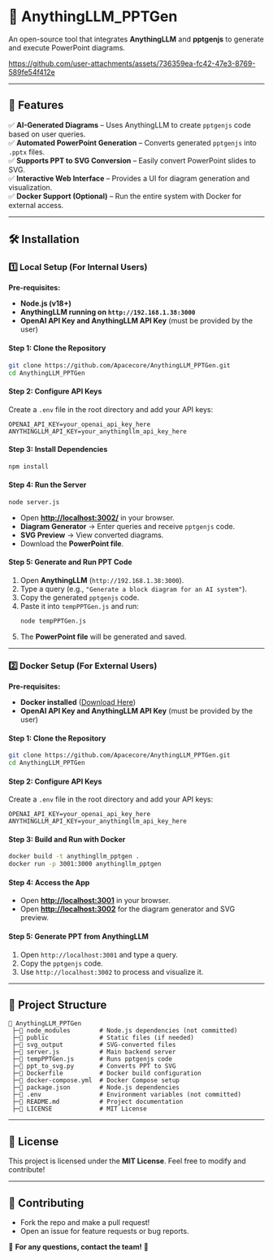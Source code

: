 # 📌 AnythingLLM_PPTGen
An open-source tool that integrates **AnythingLLM** and **pptgenjs** to generate and execute PowerPoint diagrams.



https://github.com/user-attachments/assets/736359ea-fc42-47e3-8769-589fe54f412e



---

## 🚀 Features
✅ **AI-Generated Diagrams** – Uses AnythingLLM to create `pptgenjs` code based on user queries.  
✅ **Automated PowerPoint Generation** – Converts generated `pptgenjs` into `.pptx` files.  
✅ **Supports PPT to SVG Conversion** – Easily convert PowerPoint slides to SVG.  
✅ **Interactive Web Interface** – Provides a UI for diagram generation and visualization.  
✅ **Docker Support (Optional)** – Run the entire system with Docker for external access.  

---

## 🛠️ Installation
### 1️⃣ Local Setup (For Internal Users)
**Pre-requisites:**
- **Node.js (v18+)**
- **AnythingLLM running on `http://192.168.1.38:3000`**
- **OpenAI API Key and AnythingLLM API Key** (must be provided by the user)

#### Step 1: Clone the Repository
```sh
git clone https://github.com/Apacecore/AnythingLLM_PPTGen.git
cd AnythingLLM_PPTGen
```

#### Step 2: Configure API Keys
Create a `.env` file in the root directory and add your API keys:
```
OPENAI_API_KEY=your_openai_api_key_here
ANYTHINGLLM_API_KEY=your_anythingllm_api_key_here
```

#### Step 3: Install Dependencies
```sh
npm install
```

#### Step 4: Run the Server
```sh
node server.js
```
- Open **[http://localhost:3002/](http://localhost:3002/)** in your browser.
- **Diagram Generator** → Enter queries and receive `pptgenjs` code.
- **SVG Preview** → View converted diagrams.
- Download the **PowerPoint file**.

#### Step 5: Generate and Run PPT Code
1. Open **AnythingLLM** (`http://192.168.1.38:3000`).
2. Type a query (e.g., `"Generate a block diagram for an AI system"`).
3. Copy the generated `pptgenjs` code.
4. Paste it into `tempPPTGen.js` and run:
   ```sh
   node tempPPTGen.js
   ```
5. The **PowerPoint file** will be generated and saved.

---

### 2️⃣ Docker Setup (For External Users)
**Pre-requisites:**
- **Docker installed** ([Download Here](https://www.docker.com/get-started))
- **OpenAI API Key and AnythingLLM API Key** (must be provided by the user)

#### Step 1: Clone the Repository
```sh
git clone https://github.com/Apacecore/AnythingLLM_PPTGen.git
cd AnythingLLM_PPTGen
```

#### Step 2: Configure API Keys
Create a `.env` file in the root directory and add your API keys:
```
OPENAI_API_KEY=your_openai_api_key_here
ANYTHINGLLM_API_KEY=your_anythingllm_api_key_here
```

#### Step 3: Build and Run with Docker
```sh
docker build -t anythingllm_pptgen .
docker run -p 3001:3000 anythingllm_pptgen
```

#### Step 4: Access the App
- Open **[http://localhost:3001](http://localhost:3001)** in your browser.
- Open **[http://localhost:3002](http://localhost:3002)** for the diagram generator and SVG preview.

#### Step 5: Generate PPT from AnythingLLM
1. Open `http://localhost:3001` and type a query.
2. Copy the `pptgenjs` code.
3. Use `http://localhost:3002` to process and visualize it.

---

## 📂 Project Structure
```
📁 AnythingLLM_PPTGen
 ├─📁 node_modules        # Node.js dependencies (not committed)
 ├─📁 public              # Static files (if needed)
 ├─📁 svg_output          # SVG-converted files
 ├─📄 server.js           # Main backend server
 ├─📄 tempPPTGen.js       # Runs pptgenjs code
 ├─📄 ppt_to_svg.py       # Converts PPT to SVG
 ├─📄 Dockerfile          # Docker build configuration
 ├─📄 docker-compose.yml  # Docker Compose setup
 ├─📄 package.json        # Node.js dependencies
 ├─📄 .env                # Environment variables (not committed)
 ├─📄 README.md           # Project documentation
 ├─📄 LICENSE             # MIT License
```

---

## 📜 License
This project is licensed under the **MIT License**. Feel free to modify and contribute!  

---

## 📢 Contributing
- Fork the repo and make a pull request!  
- Open an issue for feature requests or bug reports.  

📧 **For any questions, contact the team!** 🚀

